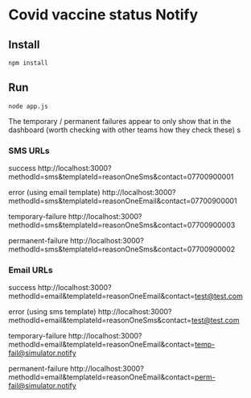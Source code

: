 # Covid vaccine status Notify 

## Install 
`npm install`

## Run
`node app.js`

The temporary / permanent failures appear to only show that in the dashboard (worth checking with other teams how they check these)
s
### SMS URLs

success http://localhost:3000?methodId=sms&templateId=reasonOneSms&contact=07700900001

error (using email template) http://localhost:3000?methodId=sms&templateId=reasonOneEmail&contact=07700900001

temporary-failure http://localhost:3000?methodId=sms&templateId=reasonOneSms&contact=07700900003

permanent-failure http://localhost:3000?methodId=sms&templateId=reasonOneSms&contact=07700900002

### Email URLs
success http://localhost:3000?methodId=email&templateId=reasonOneEmail&contact=test@test.com

error (using sms template) http://localhost:3000?methodId=email&templateId=reasonOneSms&contact=test@test.com

temporary-failure http://localhost:3000?methodId=email&templateId=reasonOneEmail&contact=temp-fail@simulator.notify	

permanent-failure http://localhost:3000?methodId=email&templateId=reasonOneEmail&contact=perm-fail@simulator.notify
